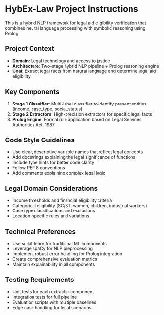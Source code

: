 <!-- Use this file to provide workspace-specific custom instructions to Copilot. For more details, visit https://code.visualstudio.com/docs/copilot/copilot-customization#_use-a-githubcopilotinstructionsmd-file -->

# HybEx-Law Project Instructions

This is a hybrid NLP framework for legal aid eligibility verification that combines neural language processing with symbolic reasoning using Prolog.

## Project Context
- **Domain**: Legal technology and access to justice
- **Architecture**: Two-stage hybrid NLP pipeline + Prolog reasoning engine
- **Goal**: Extract legal facts from natural language and determine legal aid eligibility

## Key Components
1. **Stage 1 Classifier**: Multi-label classifier to identify present entities (income, case_type, social_status)
2. **Stage 2 Extractors**: High-precision extractors for specific legal facts
3. **Prolog Engine**: Formal rule application based on Legal Services Authorities Act, 1987

## Code Style Guidelines
- Use clear, descriptive variable names that reflect legal concepts
- Add docstrings explaining the legal significance of functions
- Include type hints for better code clarity
- Follow PEP 8 conventions
- Add comments explaining complex legal logic

## Legal Domain Considerations
- Income thresholds and financial eligibility criteria
- Categorical eligibility (SC/ST, women, children, industrial workers)
- Case type classifications and exclusions
- Location-specific rules and variations

## Technical Preferences
- Use scikit-learn for traditional ML components
- Leverage spaCy for NLP preprocessing
- Implement robust error handling for Prolog integration
- Create comprehensive evaluation metrics
- Maintain explainability in all components

## Testing Requirements
- Unit tests for each extractor component
- Integration tests for full pipeline
- Evaluation scripts with multiple baselines
- Edge case handling for legal scenarios
